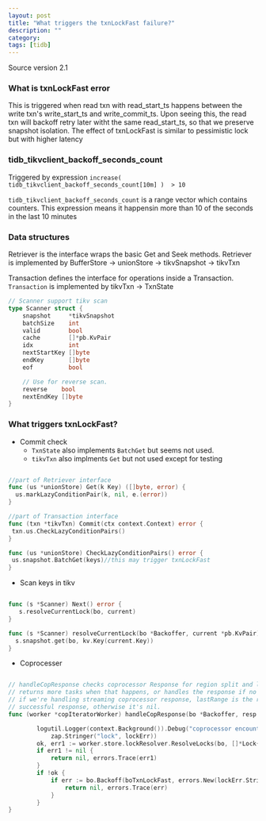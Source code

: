 ```yaml
---
layout: post
title: "What triggers the txnLockFast failure?"
description: ""
category: 
tags: [tidb]
---
```


Source version 2.1

### What is txnLockFast error

This is triggered when read txn with read_start_ts happens between the write txn's write_start_ts and write_commit_ts. Upon seeing this, the read txn will backoff retry later witht the same read_start_ts, so that we preserve snapshot isolation. The effect of txnLockFast is similar to pessimistic lock but with higher latency

### tidb_tikvclient_backoff_seconds_count

Triggered by expression `increase( tidb_tikvclient_backoff_seconds_count[10m] )  > 10` 

`tidb_tikvclient_backoff_seconds_count` is a range vector which contains counters. This expression means it happensin more than 10 of the seconds in the last 10 minutes 


### Data structures

Retriever is the interface wraps the basic Get and Seek methods. Retriever is implemented by BufferStore -> unionStore -> tikvSnapshot -> tikvTxn 

Transaction defines the interface for operations inside a Transaction. `Transaction` is implemented by tikvTxn -> TxnState

```go
// Scanner support tikv scan
type Scanner struct {
	snapshot     *tikvSnapshot
	batchSize    int
	valid        bool
	cache        []*pb.KvPair
	idx          int
	nextStartKey []byte
	endKey       []byte
	eof          bool

	// Use for reverse scan.
	reverse    bool
	nextEndKey []byte
}
```

### What triggers txnLockFast?

* Commit check
  * `TxnState` also implements `BatchGet` but seems not used.
  * `tikvTxn` also implments `Get` but not used except for testing

```go

//part of Retriever interface
func (us *unionStore) Get(k Key) ([]byte, error) {
  us.markLazyConditionPair(k, nil, e.(error))
}

//part of Transaction interface
func (txn *tikvTxn) Commit(ctx context.Context) error {
 txn.us.CheckLazyConditionPairs()
}

func (us *unionStore) CheckLazyConditionPairs() error {
 us.snapshot.BatchGet(keys)//this may trigger txnLockFast
}

```
* Scan keys in tikv
 

```go

func (s *Scanner) Next() error {
   s.resolveCurrentLock(bo, current)
}

func (s *Scanner) resolveCurrentLock(bo *Backoffer, current *pb.KvPair) error {
  s.snapshot.get(bo, kv.Key(current.Key))
}

```

* Coprocesser

```go

// handleCopResponse checks coprocessor Response for region split and lock,
// returns more tasks when that happens, or handles the response if no error.
// if we're handling streaming coprocessor response, lastRange is the range of last
// successful response, otherwise it's nil.
func (worker *copIteratorWorker) handleCopResponse(bo *Backoffer, resp *copResponse, task *copTask, ch chan<- *copResponse, lastRange *coprocessor.KeyRange) ([]*copTask, error) {

		logutil.Logger(context.Background()).Debug("coprocessor encounters",
			zap.Stringer("lock", lockErr))
		ok, err1 := worker.store.lockResolver.ResolveLocks(bo, []*Lock{NewLock(lockErr)})
		if err1 != nil {
			return nil, errors.Trace(err1)
		}
		if !ok {
			if err := bo.Backoff(boTxnLockFast, errors.New(lockErr.String())); err != nil {
				return nil, errors.Trace(err)
			}
		}
}
```


